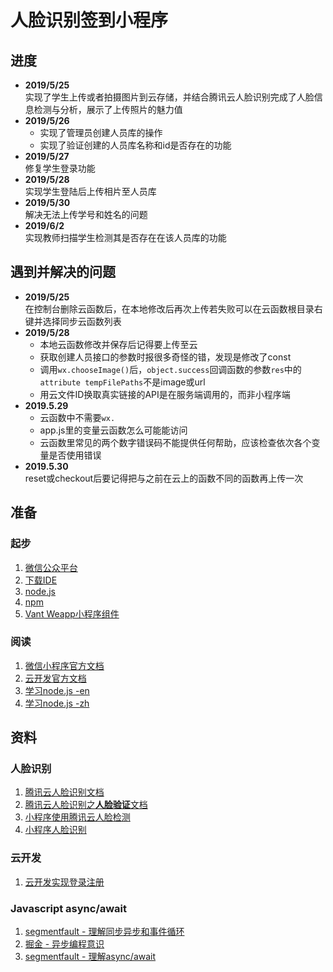# 人脸识别签到小程序
## 进度
- **2019/5/25**  
  实现了学生上传或者拍摄图片到云存储，并结合腾讯云人脸识别完成了人脸信息检测与分析，展示了上传照片的魅力值
- **2019/5/26**  
  - 实现了管理员创建人员库的操作
  - 实现了验证创建的人员库名称和id是否存在的功能
- **2019/5/27**  
  修复学生登录功能
- **2019/5/28**  
  实现学生登陆后上传相片至人员库
- **2019/5/30**  
  解决无法上传学号和姓名的问题
- **2019/6/2**  
  实现教师扫描学生检测其是否存在在该人员库的功能
## 遇到并解决的问题
- **2019/5/25**  
  在控制台删除云函数后，在本地修改后再次上传若失败可以在云函数根目录右键并选择同步云函数列表
- **2019/5/28**  
  - 本地云函数修改并保存后记得要上传至云
  - 获取创建人员接口的参数时报很多奇怪的错，发现是修改了const
  - 调用`wx.chooseImage()`后，`object.success`回调函数的参数`res`中的`attribute tempFilePaths`不是image或url
  - 用云文件ID换取真实链接的API是在服务端调用的，而非小程序端
- **2019.5.29**
  - 云函数中不需要`wx.`
  - app.js里的变量云函数怎么可能能访问
  - 云函数里常见的两个数字错误码不能提供任何帮助，应该检查依次各个变量是否使用错误
- **2019.5.30**  
  reset或checkout后要记得把与之前在云上的函数不同的函数再上传一次

## 准备
### 起步
1. [微信公众平台](https://mp.weixin.qq.com/)
2. [下载IDE](https://developers.weixin.qq.com/miniprogram/dev/devtools/download.html)
3. [node.js](https://nodejs.org/en/)
4. [npm](https://www.w3schools.com/whatis/whatis_npm.asp)
5. [Vant Weapp小程序组件](https://youzan.github.io/vant-weapp/#/intro)
### 阅读
1. [微信小程序官方文档](https://developers.weixin.qq.com/miniprogram/dev/index.html?t=19051721)
2. [云开发官方文档](https://developers.weixin.qq.com/miniprogram/dev/wxcloud/basis/getting-started.html)
3. [学习node.js -en](https://www.w3schools.com/nodejs/)
4. [学习node.js -zh](https://nqdeng.github.io/7-days-nodejs/)
## 资料
### 人脸识别
1. [腾讯云人脸识别文档](https://cloud.tencent.com/document/product/867/17636)
2. [腾讯云人脸识别之<b>人脸验证</b>文档](https://cloud.tencent.com/document/product/867/32806)
3. [小程序使用腾讯云人脸检测](https://github.com/Techeek/WX_TencentAI_Face)
4. [小程序人脸识别](https://cloud.tencent.com/developer/article/1362842)
### 云开发
1. [云开发实现登录注册](https://juejin.im/post/5bbf08dfe51d450e92526f3e)
### Javascript async/await
1. [segmentfault - 理解同步异步和事件循环](https://segmentfault.com/a/1190000004322358)
2. [掘金 - 异步编程意识](https://juejin.im/post/5a8fc6345188257a804aa956)
3. [segmentfault - 理解async/await](https://segmentfault.com/a/1190000007535316)

